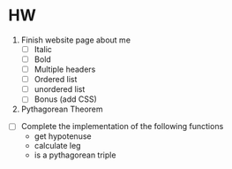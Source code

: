 # HW
1. Finish website page about me
   - [ ] Italic
   - [ ] Bold
   - [ ] Multiple headers
   - [ ] Ordered list
   - [ ] unordered list
   - [ ] Bonus (add CSS)
2. Pythagorean Theorem
  - [ ] Complete the implementation of the following functions
    - get hypotenuse
    - calculate leg
    - is a pythagorean triple 
